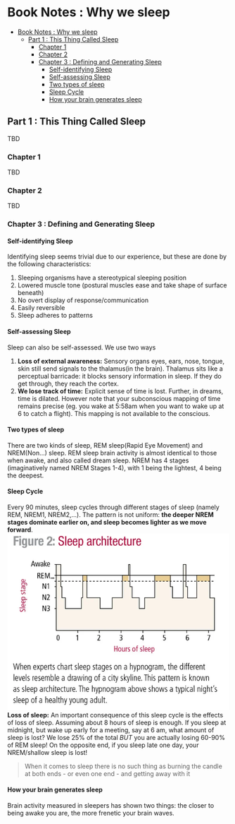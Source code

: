 # Book Notes : Why we sleep

- [Book Notes : Why we sleep](#book-notes--why-we-sleep)
  - [Part 1 : This Thing Called Sleep](#part-1--this-thing-called-sleep)
    - [Chapter 1](#chapter-1)
    - [Chapter 2](#chapter-2)
    - [Chapter 3 : Defining and Generating Sleep](#chapter-3--defining-and-generating-sleep)
      - [Self-identifying Sleep](#self-identifying-sleep)
      - [Self-assessing Sleep](#self-assessing-sleep)
      - [Two types of sleep](#two-types-of-sleep)
      - [Sleep Cycle](#sleep-cycle)
      - [How your brain generates sleep](#how-your-brain-generates-sleep)

## Part 1 : This Thing Called Sleep
TBD
### Chapter 1
TBD
### Chapter 2 
TBD
### Chapter 3 : Defining and Generating Sleep
#### Self-identifying Sleep
Identifying sleep seems trivial due to our experience, but these are done by the following characteristics:
1. Sleeping organisms have a stereotypical sleeping position
2. Lowered muscle tone (postural muscles ease and take shape of surface beneath)
3. No overt display of response/communication
4. Easily reversible
5. Sleep adheres to patterns

#### Self-assessing Sleep
Sleep can also be self-assessed. We use two ways
1. **Loss of external awareness:** Sensory organs eyes, ears, nose, tongue, skin still send signals to the thalamus(in the brain). Thalamus sits like a perceptual barricade: it blocks sensory information in sleep. If they do get through, they reach the cortex.
2. **We lose track of time:** Explicit sense of time is lost. Further, in dreams, time is dilated. However note that your subconscious mapping of time remains precise (eg. you wake at 5:58am when you want to wake up at 6 to catch a flight). This mapping is not available to the conscious.

#### Two types of sleep
There are two kinds of sleep, REM sleep(Rapid Eye Movement) and NREM(Non...) sleep. REM sleep brain activity is almost identical to those when awake, and also called dream sleep. NREM has 4 stages (imaginatively named NREM Stages 1-4), with 1 being the lightest, 4 being the deepest.

#### Sleep Cycle
Every 90 minutes, sleep cycles through different stages of sleep (namely REM, NREM1, NREM2,...). The pattern is not uniform: **the deeper NREM stages dominate earlier on, and sleep becomes lighter as we move forward**.
![](../attachments/Sleep-architecture.png)
**Loss of sleep:** An important consequence of this sleep cycle is the effects of loss of sleep. Assuming about 8 hours of sleep is enough. If you sleep at midnight, but wake up early for a meeting, say at 6 am, what amount of sleep is lost? We lose 25% of the total *BUT* you are actually losing 60-90% of REM sleep! On the opposite end, if you sleep late one day, your NREM/shallow sleep is lost!
> When it comes to sleep there is no such thing as burning the candle at both ends - or even one end - and getting away with it

#### How your brain generates sleep
Brain activity measured in sleepers has shown two things: the closer to being awake you are, the more frenetic your brain waves. 
